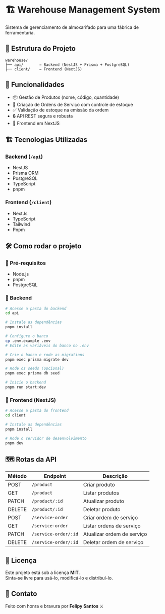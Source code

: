 # 🏗️ Warehouse Management System

Sistema de gerenciamento de almoxarifado para uma fábrica de ferramentaria.

## 📂 Estrutura do Projeto

```
warehouse/
├── api/       → Backend (NestJS + Prisma + PostgreSQL)
├── client/    → Frontend (NextJS)
```

## 🚀 Funcionalidades

- 📦 Gestão de Produtos (nome, código, quantidade)
- 📝 Criação de Ordens de Serviço com controle de estoque
- ✅ Validação de estoque na emissão da ordem
- 🔒 API REST segura e robusta
- 🔧 Frontend em NextJS

## 🏗️ Tecnologias Utilizadas

### Backend (`/api`)

- NestJS
- Prisma ORM
- PostgreSQL
- TypeScript
- pnpm

### Frontend (`/client`)

- NextJs
- TypeScript
- Tailwind
- Pnpm

## 🛠️ Como rodar o projeto

### 🔗 Pré-requisitos

- Node.js
- pnpm
- PostgreSQL

### 🚩 Backend

```bash
# Acesse a pasta do backend
cd api

# Instale as dependências
pnpm install

# Configure o banco
cp .env.example .env
# Edite as variáveis do banco no .env

# Crie o banco e rode as migrations
pnpm exec prisma migrate dev

# Rode os seeds (opcional)
pnpm exec prisma db seed

# Inicie o backend
pnpm run start:dev
```

### 🎨 Frontend (NextJS)

```bash
# Acesse a pasta do frontend
cd client

# Instale as dependências
pnpm install

# Rode o servidor de desenvolvimento
pnpm dev
```

## 🗺️ Rotas da API

| Método | Endpoint             | Descrição                  |
| ------ | -------------------- | -------------------------- |
| POST   | `/product`           | Criar produto              |
| GET    | `/product`           | Listar produtos            |
| PATCH  | `/product/:id`       | Atualizar produto          |
| DELETE | `/product/:id`       | Deletar produto            |
| POST   | `/service-order`     | Criar ordem de serviço     |
| GET    | `/service-order`     | Listar ordens de serviço   |
| PATCH  | `/service-order/:id` | Atualizar ordem de serviço |
| DELETE | `/service-order/:id` | Deletar ordem de serviço   |

## 🔐 Licença

Este projeto está sob a licença **MIT**.  
Sinta-se livre para usá-lo, modificá-lo e distribuí-lo.

## 🤝 Contato

Feito com honra e bravura por **Felipy Santos** ⚔️
